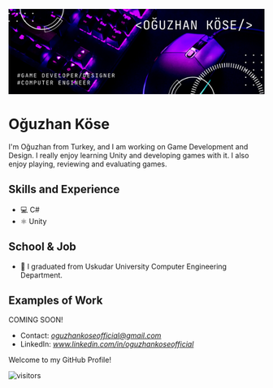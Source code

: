 ![github](https://github.com/Axlope/Axlope/blob/main/ProfileBanner.png)
# Oğuzhan Köse
I'm Oğuzhan from Turkey, and I am working on Game Development and Design. I really enjoy learning Unity and developing games with it. I also enjoy playing, reviewing and evaluating games.

## Skills and Experience
* 💻 C#
* ⚛ Unity

## School & Job
- 🏫 I graduated from Uskudar University Computer Engineering Department.

## Examples of Work
COMING SOON!

- Contact: *oguzhankoseofficial@gmail.com*
- LinkedIn: *www.linkedin.com/in/oguzhankoseofficial*

Welcome to my GitHub Profile!

![visitors](https://visitor-badge.glitch.me/badge?page_id=Axlope.Axlope)
<br />
